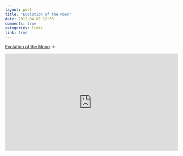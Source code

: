 ```yaml
---
layout: post
title: "Evolution of the Moon"
date: 2012-04-02 12:50
comments: true
categories: links
link: true
---
```

[Evolution of the Moon](http://youtu.be/UIKmSQqp8wY "Evolution of the Moon") &rarr;  
<iframe width="560" height="315" src="http://www.youtube.com/embed/UIKmSQqp8wY" frameborder="0" allowfullscreen></iframe>  
